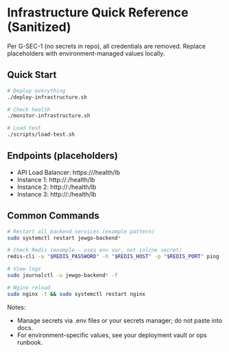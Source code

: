 # Infrastructure Quick Reference (Sanitized)

Per G-SEC-1 (no secrets in repo), all credentials are removed. Replace placeholders with environment-managed values locally.

## Quick Start
```bash
# Deploy everything
./deploy-infrastructure.sh

# Check health
./monitor-infrastructure.sh

# Load test
./scripts/load-test.sh
```

## Endpoints (placeholders)
- API Load Balancer: https://<api-domain>/health/lb
- Instance 1: http://<host-1>:<port>/health/lb
- Instance 2: http://<host-2>:<port>/health/lb
- Instance 3: http://<host-3>:<port>/health/lb

## Common Commands
```bash
# Restart all backend services (example pattern)
sudo systemctl restart jewgo-backend*

# Check Redis (example — uses env var, not inline secret)
redis-cli -a "$REDIS_PASSWORD" -h "$REDIS_HOST" -p "$REDIS_PORT" ping

# View logs
sudo journalctl -u jewgo-backend* -f

# Nginx reload
sudo nginx -t && sudo systemctl restart nginx
```

Notes:
- Manage secrets via .env files or your secrets manager; do not paste into docs.
- For environment-specific values, see your deployment vault or ops runbook.

